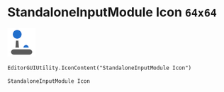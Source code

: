 # StandaloneInputModule Icon `64x64`
<img src="/img/StandaloneInputModule%20Icon.png" width=64 height=64>

``` CSharp
EditorGUIUtility.IconContent("StandaloneInputModule Icon")
```
```
StandaloneInputModule Icon
```
